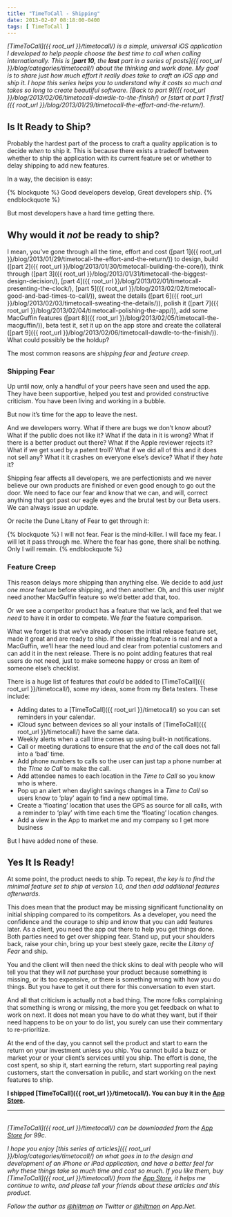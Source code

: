 ```yaml
---
title: "TimeToCall - Shipping"
date: 2013-02-07 08:18:00-0400
tags: [ TimeToCall ]
---
```


*[TimeToCall]({{ root_url }}/timetocall/) is a simple, universal iOS application I developed to help people choose the best time to call when calling internationally. This is [**part 10**, the **last** part in a series of posts]({{ root_url }}/blog/categories/timetocall/) about the thinking and work done. My goal is to share just how much effort it really does take to craft an iOS app and ship it. I hope this series helps you to understand why it costs so much and takes so long to create beautiful software. [Back to part 9]({{ root_url }}/blog/2013/02/06/timetocall-dawdle-to-the-finish/) or [start at part 1 first]({{ root_url }}/blog/2013/01/29/timetocall-the-effort-and-the-return/).*

## Is It Ready to Ship?

Probably the hardest part of the process to craft a quality application is to decide *when* to ship it. This is because there exists a tradeoff between whether to ship the application with its current feature set or whether to delay shipping to add new features.

In a way, the decision is easy:

{% blockquote %}
Good developers develop,
Great developers ship.
{% endblockquote %}

But most developers have a hard time getting there. 

## Why would it *not* be ready to ship?

I mean, you’ve gone through all the time, effort and cost ([part 1]({{ root_url }}/blog/2013/01/29/timetocall-the-effort-and-the-return/)) to design, build ([part 2]({{ root_url }}/blog/2013/01/30/timetocall-building-the-core/)), think through ([part 3]({{ root_url }}/blog/2013/01/31/timetocall-the-biggest-design-decision/), [part 4]({{ root_url }}/blog/2013/02/01/timetocall-presenting-the-clock/), [part 5]({{ root_url }}/blog/2013/02/02/timetocall-good-and-bad-times-to-call/)), sweat the details ([part 6]({{ root_url }}/blog/2013/02/03/timetocall-sweating-the-details/)), polish it ([part 7]({{ root_url }}/blog/2013/02/04/timetocall-polishing-the-app/)), add some MacGuffin features ([part 8]({{ root_url }}/blog/2013/02/05/timetocall-the-macguffin/)), beta test it, set it up on the app store and create the collateral ([part 9]({{ root_url }}/blog/2013/02/06/timetocall-dawdle-to-the-finish/)). What could possibly be the holdup?

The most common reasons are *shipping fear* and *feature creep*.

### Shipping Fear

Up until now, only a handful of your peers have seen and used the app. They have been supportive, helped you test and provided constructive criticism. You have been living and working in a bubble.

But now it’s time for the app to leave the nest.

And we developers worry. What if there are bugs we don’t know about? What if the public does not like it? What if the data in it is wrong? What if there is a better product out there? What if the Apple reviewer rejects it? What if we get sued by a patent troll? What if we did all of this and it does not sell any? What it it crashes on everyone else’s device? What if they *hate* it?

Shipping fear affects all developers, we are perfectionists and we never believe our own products are finished or even good enough to go out the door. We need to face our fear and know that we can, and will, correct anything that got past our eagle eyes and the brutal test by our Beta users. We can always issue an update.

Or recite the Dune Litany of Fear to get through it:

{% blockquote %}
I will not fear.
Fear is the mind-killer.
I will face my fear.
I will let it pass through me.
Where the fear has gone,
there shall be nothing.
Only I will remain.
{% endblockquote %}

### Feature Creep

This reason delays more shipping than anything else. We decide to add *just one more* feature before shipping, and then another. Oh, and this user *might* need another MacGuffin feature so we’d better add that, too.

Or we see a competitor product has a feature that we lack, and feel that we *need* to have it in order to compete. We *fear* the feature comparison.

What we forget is that we’ve already chosen the initial release feature set, made it great and are ready to ship. If the missing feature is real and not a MacGuffin, we’ll hear the need loud and clear from potential customers and can add it in the next release. There is no point adding features that real users do not need, just to make someone happy or cross an item of someone else’s checklist.

There is a huge list of features that *could* be added to [TimeToCall]({{ root_url }}/timetocall/), some my ideas, some from my Beta testers. These include:

* Adding dates to a [TimeToCall]({{ root_url }}/timetocall/) so you can set reminders in your calendar.
* iCloud sync between devices so all your installs of [TimeToCall]({{ root_url }}/timetocall/) have the same data.
* Weekly alerts when a call time comes up using built-in notifications.
* Call or meeting durations to ensure that the *end* of the call does not fall into a ‘bad’ time.
* Add phone numbers to calls so the user can just tap a phone number at the *Time to Call* to make the call.
* Add attendee names to each location in the *Time to Call* so you know who is where.
* Pop up an alert when daylight savings changes in a *Time to Call* so users know to ’play’ again to find a new optimal time.
* Create a ‘floating’ location that uses the GPS as source for all calls, with a reminder to ‘play’ with time each time the ‘floating’ location changes.
* Add a view in the App to market me and my company so I get more business

But I have added none of these.

## Yes It Is Ready!

At some point, the product needs to ship. To repeat, *the key is to find the minimal feature set to ship at version 1.0, and then add additional features afterwards*. 

This does mean that the product may be missing significant functionality on initial shipping compared to its competitors. As a developer, you need the confidence and the courage to ship and *know* that you can add features later. As a client, you need the app out there to help you get things done. Both parties need to get over shipping fear. Stand up, put your shoulders back, raise your chin, bring up your best steely gaze, recite the *Litany of Fear* and ship. 

You and the client will then need the thick skins to deal with people who will tell you that they will *not* purchase your product because something is missing, or its too expensive, or there is something wrong with how you do things. But you have to get it out there for this conversation to even start.

And all that criticism is actually not a bad thing. The more folks complaining that something is wrong or missing, the more you get feedback on what to work on next. It does not mean you have to do what they want, but if their need happens to be on your to do list, you surely can use their commentary to re-prioritize.

At the end of the day, you cannot sell the product and start to earn the return on your investment unless you ship. You cannot build a buzz or market your or your client’s services until you ship. The effort is done, the cost spent, so ship it, start earning the return, start supporting real paying customers, start the conversation in public, and start working on the next features to ship.

**I shipped [TimeToCall]({{ root_url }}/timetocall/). You can buy it in the [App Store](https://itunes.apple.com/us/app/timetocall/id596429979?ls=1&mt=8).**

---
&nbsp;  
*[TimeToCall]({{ root_url }}/timetocall/) can be downloaded from the [App Store](https://itunes.apple.com/us/app/timetocall/id596429979?ls=1&mt=8) for 99c.*

*I hope you enjoy [this series of articles]({{ root_url }}/blog/categories/timetocall/) on what goes in to the design and development of an iPhone or iPad application, and have a better feel for why these things take so much time and cost so much. If you like them, buy [TimeToCall]({{ root_url }}/timetocall/) from the [App Store](https://itunes.apple.com/us/app/timetocall/id596429979?ls=1&mt=8), it helps me continue to write, and please tell your friends about these articles and this product.*

*Follow the author as [@hiltmon](https://twitter.com/hiltmon) on Twitter or [@hiltmon](http://alpha.app.net/hiltmon) on App.Net.*
